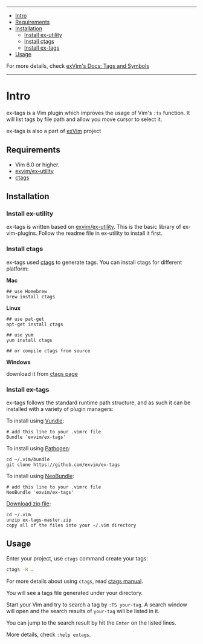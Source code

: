 - - -
- [Intro](#intro)
- [Requirements](#requirements)
- [Installation](#installation)
  - [Install ex-utility](#install-ex-utility)
  - [Install ctags](#install-ctags)
  - [Install ex-tags](#install-ex-tags)
- [Usage](#usage)

For more details, check [exVim's Docs: Tags and Symbols](http://exvim.github.io/docs/tags-and-symbols)

- - -

# Intro

ex-tags is a Vim plugin which improves the usage of Vim's `:ts` function. It
will list tags by file path and allow you move cursor to select it.

ex-tags is also a part of [exVim](https://github.com/exvim/main) project

## Requirements

- Vim 6.0 or higher.
- [exvim/ex-utility](https://github.com/exvim/ex-utility) 
- [ctags](http://ctags.sourceforge.net/)

## Installation

### Install ex-utility

ex-tags is written based on [exvim/ex-utility](https://github.com/exvim/ex-utility). This 
is the basic library of ex-vim-plugins. Follow the readme file in ex-utility to install it first.

### Install ctags

ex-tags used [ctags](http://ctags.sourceforge.net/) to generate tags. 
You can install ctags for different platform:

**Mac**

    ## use Homebrew
    brew install ctags

**Linux**

    ## use pat-get
    apt-get install ctags

    ## use yum
    yum install ctags

    ## or compile ctags from source

**Windows**

download it from [ctags page](http://ctags.sourceforge.net/)

### Install ex-tags

ex-tags follows the standard runtime path structure, and as such it can 
be installed with a variety of plugin managers:
    
To install using [Vundle](https://github.com/gmarik/vundle):

    # add this line to your .vimrc file
    Bundle 'exvim/ex-tags'

To install using [Pathogen](https://github.com/tpope/vim-pathogen):

    cd ~/.vim/bundle
    git clone https://github.com/exvim/ex-tags

To install using [NeoBundle](https://github.com/Shougo/neobundle.vim):

    # add this line to your .vimrc file
    NeoBundle 'exvim/ex-tags'

[Download zip file](https://github.com/exvim/ex-tags/archive/master.zip):

    cd ~/.vim
    unzip ex-tags-master.zip
    copy all of the files into your ~/.vim directory

## Usage

Enter your project, use `ctags` command create your tags:

```bash
ctags -R .
```

For more details about using `ctags`, read [ctags manual](http://ctags.sourceforge.net/ctags.html).

You will see a tags file generated under your directory. 

Start your Vim and try to search a tag by `:TS your-tag`. A search window will 
open and the search results of `your-tag` will be listed in it. 

You can jump to the search result by hit the `Enter` on the listed lines. 

More details, check `:help extags`.

